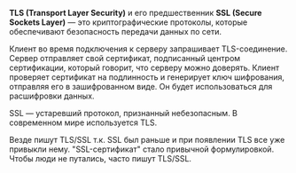 **TLS (Transport Layer Security)** и его предшественник **SSL (Secure Sockets Layer)** — это криптографические протоколы, которые обеспечивают безопасность передачи данных по сети.

Клиент во время подключения к серверу запрашивает TLS-соединение. Сервер отправляет свой сертификат, подписанный центром сертификации, который говорит, что серверу можно доверять. Клиент проверяет сертификат на подлинность и генерирует ключ шифрования, отправляя его в зашифрованном виде. Он будет использоваться для расшифровки данных.

SSL — устаревший протокол, признанный небезопасным. В современном мире используется TLS.

Везде пишут TLS/SSL т.к. SSL был раньше и при появлении TLS все уже привыкли нему. "SSL-сертификат" стало привычной формулировкой. Чтобы люди не путались, часто пишут TLS/SSL.